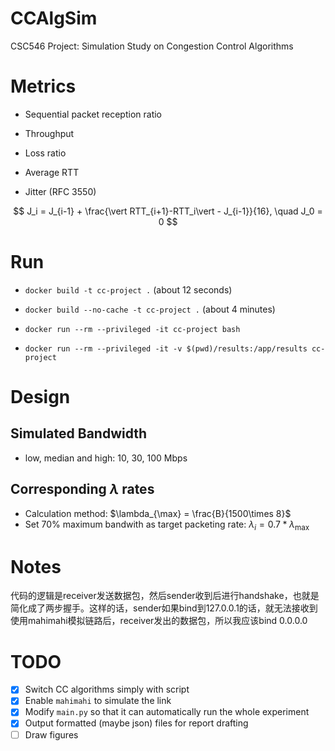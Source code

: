 # CCAlgSim
CSC546 Project: Simulation Study on Congestion Control Algorithms

# Metrics  
- Sequential packet reception ratio

- Throughput

- Loss ratio

- Average RTT

- Jitter (RFC 3550)

$$
J_i = J_{i-1} + \frac{\vert RTT_{i+1}-RTT_i\vert - J_{i-1}}{16}, \quad J_0 = 0
$$

# Run

- `docker build -t cc-project .` (about 12 seconds)
- `docker build --no-cache -t cc-project .` (about 4 minutes)

- `docker run --rm --privileged -it cc-project bash`

- `docker run --rm --privileged -it -v $(pwd)/results:/app/results cc-project`

# Design

## Simulated Bandwidth
- low, median and high: 10, 30, 100 Mbps

## Corresponding $\lambda$ rates
- Calculation method: $\lambda_{\max} = \frac{B}{1500\times 8}$
- Set $70\%$ maximum bandwith as target packeting rate: $\lambda_i = 0.7*\lambda_{\max}$


# Notes

代码的逻辑是receiver发送数据包，然后sender收到后进行handshake，也就是简化成了两步握手。这样的话，sender如果bind到127.0.0.1的话，就无法接收到使用mahimahi模拟链路后，receiver发出的数据包，所以我应该bind 0.0.0.0

# TODO
- [x] Switch CC algorithms simply with script
- [x] Enable `mahimahi` to simulate the link
- [x] Modify `main.py` so that it can automatically run the whole experiment
- [x] Output formatted (maybe json) files for report drafting
- [ ] Draw figures